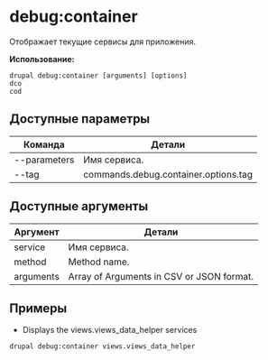 # debug:container
Отображает текущие сервисы для приложения.

**Использование:**
```
drupal debug:container [arguments] [options]
dco
cod
```

## Доступные параметры
Команда | Детали
-------|-------------
--parameters | Имя сервиса.
--tag | commands.debug.container.options.tag

## Доступные аргументы
Аргумент | Детали
---------|-------------
service | Имя сервиса.
method | Method name.
arguments | Array of Arguments in CSV or JSON format.

## Примеры
* Displays the views.views_data_helper services
```
drupal debug:container views.views_data_helper
```
